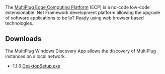 The [MultiPlug Edge Computing Platform](https://www.multiplug.app) (ECP) is a no-code low-code extensionable .Net Framework development platform allowing the upgrade of software applications to be IoT Ready using web browser based technologies.

## Downloads
The MultiPlug Windows Discovery App allows the discovery of MultiPlug instances on a local network.
* 1.1.6 [DesktopSetup.exe](https://github.com/British-Systems/MultiPlug.Windows.Desktop/releases/latest/download/DesktopSetup.exe)
